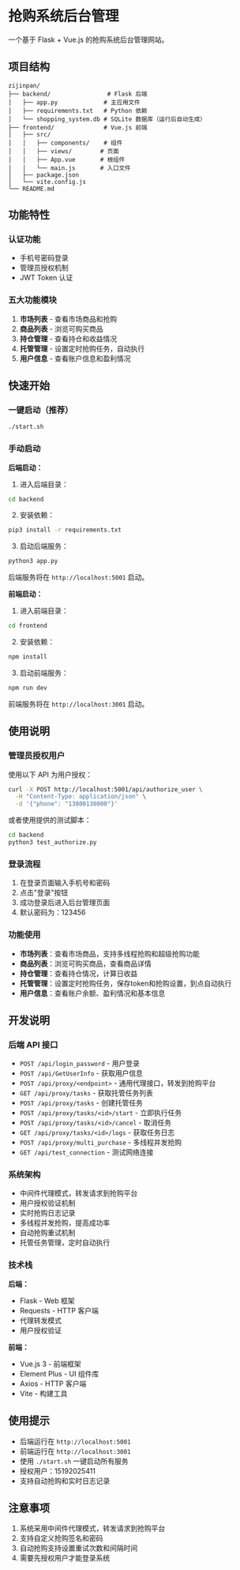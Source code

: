 # 抢购系统后台管理

一个基于 Flask + Vue.js 的抢购系统后台管理网站。

## 项目结构

```
zijinpan/
├── backend/                # Flask 后端
│   ├── app.py             # 主应用文件
│   ├── requirements.txt   # Python 依赖
│   └── shopping_system.db # SQLite 数据库（运行后自动生成）
├── frontend/              # Vue.js 前端
│   ├── src/
│   │   ├── components/    # 组件
│   │   ├── views/        # 页面
│   │   ├── App.vue       # 根组件
│   │   └── main.js       # 入口文件
│   ├── package.json
│   └── vite.config.js
└── README.md
```

## 功能特性

### 认证功能
- 手机号密码登录
- 管理员授权机制
- JWT Token 认证

### 五大功能模块
1. **市场列表** - 查看市场商品和抢购
2. **商品列表** - 浏览可购买商品
3. **持仓管理** - 查看持仓和收益情况
4. **托管管理** - 设置定时抢购任务，自动执行
5. **用户信息** - 查看账户信息和盈利情况

## 快速开始

### 一键启动（推荐）

```bash
./start.sh
```

### 手动启动

**后端启动：**
1. 进入后端目录：
```bash
cd backend
```

2. 安装依赖：
```bash
pip3 install -r requirements.txt
```

3. 启动后端服务：
```bash
python3 app.py
```

后端服务将在 `http://localhost:5001` 启动。

**前端启动：**
1. 进入前端目录：
```bash
cd frontend
```

2. 安装依赖：
```bash
npm install
```

3. 启动前端服务：
```bash
npm run dev
```

前端服务将在 `http://localhost:3001` 启动。

## 使用说明

### 管理员授权用户

使用以下 API 为用户授权：

```bash
curl -X POST http://localhost:5001/api/authorize_user \
  -H "Content-Type: application/json" \
  -d '{"phone": "13800138000"}'
```

或者使用提供的测试脚本：
```bash
cd backend
python3 test_authorize.py
```

### 登录流程

1. 在登录页面输入手机号和密码
2. 点击"登录"按钮
3. 成功登录后进入后台管理页面
4. 默认密码为：123456

### 功能使用

- **市场列表**：查看市场商品，支持多线程抢购和超级抢购功能
- **商品列表**：浏览可购买商品，查看商品详情
- **持仓管理**：查看持仓情况，计算日收益
- **托管管理**：设置定时抢购任务，保存token和抢购设置，到点自动执行
- **用户信息**：查看账户余额、盈利情况和基本信息

## 开发说明

### 后端 API 接口

- `POST /api/login_password` - 用户登录
- `POST /api/GetUserInfo` - 获取用户信息
- `POST /api/proxy/<endpoint>` - 通用代理接口，转发到抢购平台
- `GET /api/proxy/tasks` - 获取托管任务列表
- `POST /api/proxy/tasks` - 创建托管任务
- `POST /api/proxy/tasks/<id>/start` - 立即执行任务
- `POST /api/proxy/tasks/<id>/cancel` - 取消任务
- `GET /api/proxy/tasks/<id>/logs` - 获取任务日志
- `POST /api/proxy/multi_purchase` - 多线程并发抢购
- `GET /api/test_connection` - 测试网络连接

### 系统架构

- 中间件代理模式，转发请求到抢购平台
- 用户授权验证机制
- 实时抢购日志记录
- 多线程并发抢购，提高成功率
- 自动抢购重试机制
- 托管任务管理，定时自动执行

### 技术栈

**后端：**
- Flask - Web 框架
- Requests - HTTP 客户端
- 代理转发模式
- 用户授权验证

**前端：**
- Vue.js 3 - 前端框架
- Element Plus - UI 组件库
- Axios - HTTP 客户端
- Vite - 构建工具

## 使用提示

- 后端运行在 `http://localhost:5001`
- 前端运行在 `http://localhost:3001`
- 使用 `./start.sh` 一键启动所有服务
- 授权用户：15192025411
- 支持自动抢购和实时日志记录

## 注意事项

1. 系统采用中间件代理模式，转发请求到抢购平台
2. 支持自定义抢购签名和密码
3. 自动抢购支持设置重试次数和间隔时间
4. 需要先授权用户才能登录系统